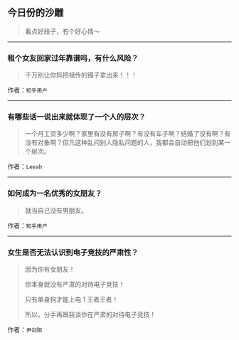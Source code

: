 ## 今日份的沙雕

> 看点好段子，有个好心情～


 
---

### 租个女友回家过年靠谱吗，有什么风险？

> 千万别让你妈把祖传的镯子拿出来！！！


作者：`知乎用户`

---

### 有哪些话一说出来就体现了一个人的层次？

> 一个月工资多少啊？家里有没有房子啊？有没有车子啊？结婚了没有啊？有没有对象啊？但凡这种乱问别人隐私问题的人，我都会自动把他们划到某一个层次。


作者：`Leeah`

---

### 如何成为一名优秀的女朋友？

> 就当自己没有男朋友。


作者：`知乎用户`

---

### 女生是否无法认识到电子竞技的严肃性？

> 因为你有女朋友！
> 
> 你本身就没有严肃的对待电子竞技！
> 
> 只有单身狗才能上电 1 王者王者！
> 
> 所以，分手再跟我谈你在严肃的对待电子竞技！


作者：`尹剑阳`